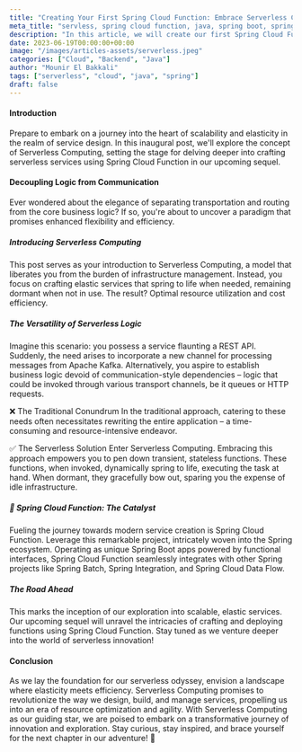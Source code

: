```yaml
---
title: "Creating Your First Spring Cloud Function: Embrace Serverless Computing [Part 1]"
meta_title: "servless, spring cloud function, java, spring boot, spring cloud"
description: "In this article, we will create our first Spring Cloud Function and deploy it to AWS Lambda."
date: 2023-06-19T00:00:00+00:00
image: "/images/articles-assets/serverless.jpeg"
categories: ["Cloud", "Backend", "Java"]
author: "Mounir El Bakkali"
tags: ["serverless", "cloud", "java", "spring"]
draft: false
---
```


#### Introduction 
Prepare to embark on a journey into the heart of scalability and elasticity in the realm of service design. In this inaugural post, we'll explore the concept of Serverless Computing, setting the stage for delving deeper into crafting serverless services using Spring Cloud Function in our upcoming sequel.

#### Decoupling Logic from Communication
Ever wondered about the elegance of separating transportation and routing from the core business logic? If so, you're about to uncover a paradigm that promises enhanced flexibility and efficiency.

#####  Introducing Serverless Computing
This post serves as your introduction to Serverless Computing, a model that liberates you from the burden of infrastructure management. Instead, you focus on crafting elastic services that spring to life when needed, remaining dormant when not in use. The result? Optimal resource utilization and cost efficiency.

#####  The Versatility of Serverless Logic
Imagine this scenario: you possess a service flaunting a REST API. Suddenly, the need arises to incorporate a new channel for processing messages from Apache Kafka. Alternatively, you aspire to establish business logic devoid of communication-style dependencies – logic that could be invoked through various transport channels, be it queues or HTTP requests.

❌ The Traditional Conundrum
In the traditional approach, catering to these needs often necessitates rewriting the entire application – a time-consuming and resource-intensive endeavor.

✅ The Serverless Solution
Enter Serverless Computing. Embracing this approach empowers you to pen down transient, stateless functions. These functions, when invoked, dynamically spring to life, executing the task at hand. When dormant, they gracefully bow out, sparing you the expense of idle infrastructure.

##### 🌱 Spring Cloud Function: The Catalyst
Fueling the journey towards modern service creation is Spring Cloud Function. Leverage this remarkable project, intricately woven into the Spring ecosystem. Operating as unique Spring Boot apps powered by functional interfaces, Spring Cloud Function seamlessly integrates with other Spring projects like Spring Batch, Spring Integration, and Spring Cloud Data Flow.

##### The Road Ahead
This marks the inception of our exploration into scalable, elastic services. Our upcoming sequel will unravel the intricacies of crafting and deploying functions using Spring Cloud Function. Stay tuned as we venture deeper into the world of serverless innovation!

#### Conclusion
As we lay the foundation for our serverless odyssey, envision a landscape where elasticity meets efficiency. Serverless Computing promises to revolutionize the way we design, build, and manage services, propelling us into an era of resource optimization and agility. With Serverless Computing as our guiding star, we are poised to embark on a transformative journey of innovation and exploration. Stay curious, stay inspired, and brace yourself for the next chapter in our adventure! 🚀